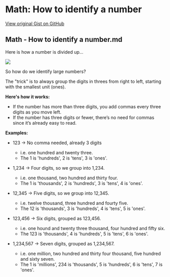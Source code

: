 # Math: How to identify a number

[View original Gist on GitHub](https://gist.github.com/Integralist/5a89113b6c88a61b3841fc468b49b8cc)

## Math - How to identify a number.md

Here is how a number is divided up...

![](https://www.integralist.co.uk/assets/images/base-10-system.png)

So how do we identify large numbers?

The "trick" is to always group the digits in threes from right to left, starting with the smallest unit (ones). 

**Here's how it works:**

- If the number has more than three digits, you add commas every three digits as you move left.
- If the number has three digits or fewer, there’s no need for commas since it’s already easy to read.

**Examples:**

- 123 → No comma needed, already 3 digits
  - i.e. one hundred and twenty three.
  - The 1 is 'hundreds', 2 is 'tens', 3 is 'ones'.

- 1,234 → Four digits, so we group into 1,234.
  - i.e. one thousand, two hundred and thirty four.
  - The 1 is 'thousands', 2 is 'hundreds', 3 is 'tens', 4 is 'ones'.
  
- 12,345 → Five digits, so we group into 12,345.
  - i.e. twelve thousand, three hundred and fourty five.
  - The 12 is 'thousands', 3 is 'hundreds', 4 is 'tens', 5 is 'ones'.

- 123,456 → Six digits, grouped as 123,456.
  - i.e. one hound and twenty three thousand, four hundred and fifty six.
  - The 123 is 'thousands', 4 is 'hundreds', 5 is 'tens', 6 is 'ones'.

- 1,234,567 → Seven digits, grouped as 1,234,567.
  - i.e. one million, two hundred and thirty four thousand, five hundred and sixty seven.
  - The 1 is 'millions', 234 is 'thousands', 5 is 'hundreds', 6 is 'tens', 7 is 'ones'.

